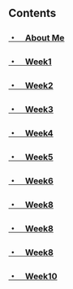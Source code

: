 
## Contents
### [・　About Me](about/index.md/)<br>
### [・　Week1](week1/)<br>
### [・　Week2](week2/)<br>
### [・　Week3](week3/)<br>
### [・　Week4](week4/)<br>
### [・　Week5](week5/)<br>
### [・　Week6](week6/)<br>
### [・　Week8](week7/)<br>
### [・　Week8](week8/)<br>
### [・　Week8](week9/)<br>
### [・　Week10](week10/)<br>
